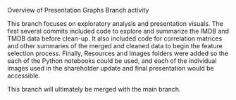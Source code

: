 Overview of Presentation Graphs Branch activity

This branch focuses on exploratory analysis and presentation visuals. The first several commits included code to explore and summarize the IMDB and TMDB data before clean-up.
It also included code for correlation matrices and other summaries of the merged and cleaned data to begin the feature selection process.
Finally, Resources and Images folders were added so the each of the Python notebooks could be used, and each of the individual images used in the shareholder update and final
presentation would be accessible.

This branch will ultimately be merged with the main branch.
